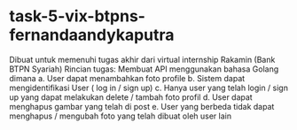# task-5-vix-btpns-fernandaandykaputra
Dibuat untuk memenuhi tugas akhir dari virtual internship Rakamin (Bank BTPN Syariah)
Rincian tugas:
Membuat API menggunakan bahasa Golang dimana
a. User dapat menambahkan foto profile
b. Sistem dapat mengidentifikasi User ( log in / sign up)
c. Hanya user yang telah login / sign up yang dapat melakukan delete / tambah foto profil
d. User dapat menghapus gambar yang telah di post
e. User yang berbeda tidak dapat menghapus / mengubah foto yang telah dibuat oleh user lain

